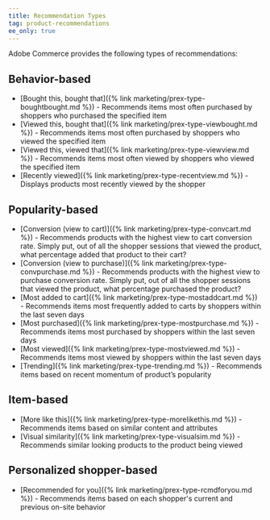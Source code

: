 ```yaml
---
title: Recommendation Types
tag: product-recommendations
ee_only: true
---
```


Adobe Commerce provides the following types of recommendations:

## Behavior-based

- [Bought this, bought that]({% link marketing/prex-type-boughtbought.md %}) - Recommends items most often purchased by shoppers who purchased the specified item
- [Viewed this, bought that]({% link marketing/prex-type-viewbought.md %}) - Recommends items most often purchased by shoppers who viewed the specified item
- [Viewed this, viewed that]({% link marketing/prex-type-viewview.md %}) - Recommends items most often viewed by shoppers who viewed the specified item
- [Recently viewed]({% link marketing/prex-type-recentview.md %}) - Displays products most recently viewed by the shopper

## Popularity-based

- [Conversion (view to cart)]({% link marketing/prex-type-convcart.md %}) - Recommends products with the highest view to cart conversion rate. Simply put, out of all the shopper sessions that viewed the product, what percentage added that product to their cart?
- [Conversion (view to purchase)]({% link marketing/prex-type-convpurchase.md %}) - Recommends products with the highest view to purchase conversion rate. Simply put, out of all the shopper sessions that viewed the product, what percentage purchased the product?
- [Most added to cart]({% link marketing/prex-type-mostaddcart.md %}) - Recommends items most frequently added to carts by shoppers within the last seven days
- [Most purchased]({% link marketing/prex-type-mostpurchase.md %}) - Recommends items most purchased by shoppers within the last seven days
- [Most viewed]({% link marketing/prex-type-mostviewed.md %}) - Recommends items most viewed by shoppers within the last seven days
- [Trending]({% link marketing/prex-type-trending.md %}) - Recommends items based on recent momentum of product’s popularity

## Item-based

- [More like this]({% link marketing/prex-type-morelikethis.md %}) - Recommends items based on similar content and attributes
- [Visual similarity]({% link marketing/prex-type-visualsim.md %}) - Recommends similar looking products to the product being viewed

## Personalized shopper-based

- [Recommended for you]({% link marketing/prex-type-rcmdforyou.md %}) - Recommends items based on each shopper's current and previous on-site behavior
